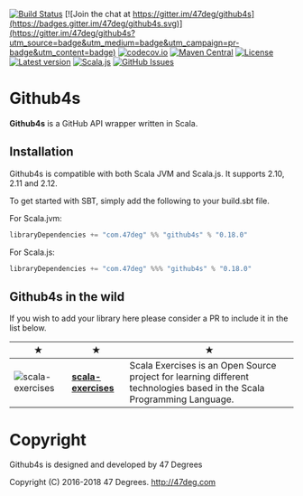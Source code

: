
[comment]: # (Start Badges)

[![Build Status](https://travis-ci.org/47deg/github4s.svg?branch=master)](https://travis-ci.org/47deg/github4s) [![Join the chat at https://gitter.im/47deg/github4s](https://badges.gitter.im/47deg/github4s.svg)](https://gitter.im/47deg/github4s?utm_source=badge&utm_medium=badge&utm_campaign=pr-badge&utm_content=badge) [![codecov.io](http://codecov.io/github/47deg/github4s/coverage.svg?branch=master)](http://codecov.io/github/47deg/github4s?branch=master) [![Maven Central](https://img.shields.io/badge/maven%20central-0.18.0-green.svg)](https://oss.sonatype.org/#nexus-search;gav~com.47deg~github4s*) [![License](https://img.shields.io/badge/license-Apache%202-blue.svg)](https://raw.githubusercontent.com/47deg/github4s/master/LICENSE) [![Latest version](https://img.shields.io/badge/github4s-0.18.0-green.svg)](https://index.scala-lang.org/47deg/github4s) [![Scala.js](http://scala-js.org/assets/badges/scalajs-1.0.0-M1.svg)](http://scala-js.org) [![GitHub Issues](https://img.shields.io/github/issues/47deg/github4s.svg)](https://github.com/47deg/github4s/issues)

[comment]: # (End Badges)

Github4s
=============

**Github4s** is a GitHub API wrapper written in Scala.

## Installation

Github4s is compatible with both Scala JVM and Scala.js. It supports 2.10, 2.11 and 2.12.

To get started with SBT, simply add the following to your build.sbt file.

For Scala.jvm:

[comment]: # (Start Replace)

```scala
libraryDependencies += "com.47deg" %% "github4s" % "0.18.0"
```

[comment]: # (End Replace)

For Scala.js:

[comment]: # (Start Replace)

```scala
libraryDependencies += "com.47deg" %%% "github4s" % "0.18.0"
```

[comment]: # (End Replace)

## Github4s in the wild

If you wish to add your library here please consider a PR to include it in the list below.

★ | ★ | ★
--- | --- | ---
![scala-exercises](https://www.scala-exercises.org/assets/images/navbar_brand.svg) | [**scala-exercises**](https://www.scala-exercises.org/) | Scala Exercises is an Open Source project for learning different technologies based in the Scala Programming Language.

[comment]: # (Start Copyright)
# Copyright

Github4s is designed and developed by 47 Degrees

Copyright (C) 2016-2018 47 Degrees. <http://47deg.com>

[comment]: # (End Copyright)